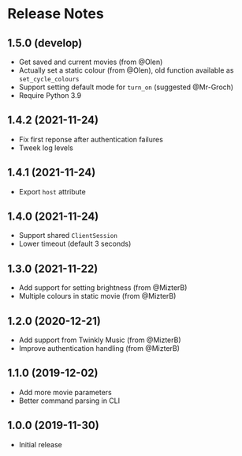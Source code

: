 # Release Notes

## 1.5.0 (develop)

- Get saved and current movies (from @Olen)
- Actually set a static colour (from @Olen), old function available as `set_cycle_colours`
- Support setting default mode for `turn_on` (suggested @Mr-Groch)
- Require Python 3.9

## 1.4.2 (2021-11-24)

- Fix first reponse after authentication failures
- Tweek log levels

## 1.4.1 (2021-11-24)

- Export `host` attribute

## 1.4.0 (2021-11-24)

- Support shared `ClientSession`
- Lower timeout (default 3 seconds)

## 1.3.0 (2021-11-22)

- Add support for setting brightness (from @MizterB)
- Multiple colours in static movie (from @MizterB)

## 1.2.0 (2020-12-21)

- Add support from Twinkly Music (from @MizterB)
- Improve authentication handling (from @MizterB)

## 1.1.0 (2019-12-02)

- Add more movie parameters
- Better command parsing in CLI

## 1.0.0 (2019-11-30)

- Initial release
